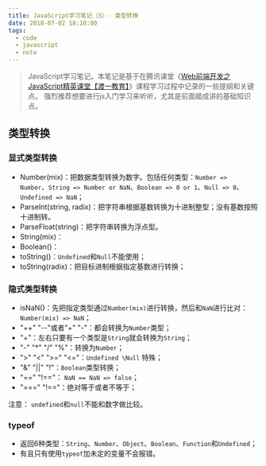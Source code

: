 ```yaml
---
title: JavaScript学习笔记（5）- 类型转换
date: 2018-07-02 18:10:00
tags:
  - code
  - javascript
  - note
---
```


> JavaScript学习笔记。本笔记是基于在腾讯课堂《[Web前端开发之JavaScript精英课堂【渡一教育】](https://ke.qq.com/course/231577)》课程学习过程中记录的一些提纲和关键点。
> 强烈推荐想要进行js入门学习来听听，尤其是前面姬成讲的基础知识点。


## 类型转换

### 显式类型转换

* Number(mix)：把数据类型转换为数字。包括任何类型：`Number => Number`、`String => Number or NaN`、`Boolean => 0 or 1`、`Null => 0`、`Undefined => NaN`；
* ParseInt(string, radix)：把字符串根据基数转换为十进制整型；没有基数按照十进制转。
* ParseFloat(string)：把字符串转换为浮点型。
* String(mix)：
* Boolean()：
* toString()：`Undefined`和`Null`不能使用；
* toString(radix)：把目标进制根据指定基数进行转换；

### 隐式类型转换

* isNaN()：先把指定类型通过`Number(mix)`进行转换，然后和`NaN`进行比对：`Number(mix) => NaN`；
* "++" "--"或者"+" "-"：都会转换为`Number`类型；
* "+"：左右只要有一个类型是`String`就会转换为`String`；
* "-" "*" "/" "%"：转换为`Number`；
* ">" "<" ">=" "<="：`Undefined \Null` 特殊；
* "&" "||" "!"：`Boolean`类型转换；
* "=="   "!=="：  `NaN == NaN => false`；
* "==="   "!=="：绝对等于或者不等于；

注意： `undefined`和`null`不能和数字做比较。

### typeof

* 返回6种类型：`String`、`Number`、`Object`、`Boolean`、`Function`和`Undefined`；
* 有且只有使用`typeof`加未定的变量不会报错。
